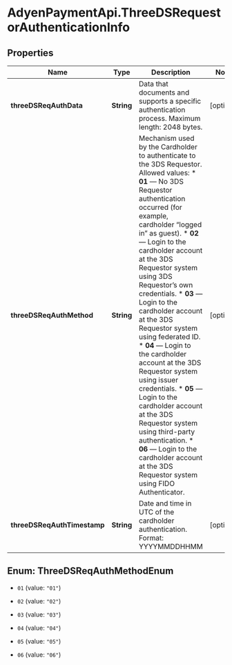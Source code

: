 # AdyenPaymentApi.ThreeDSRequestorAuthenticationInfo

## Properties

Name | Type | Description | Notes
------------ | ------------- | ------------- | -------------
**threeDSReqAuthData** | **String** | Data that documents and supports a specific authentication process. Maximum length: 2048 bytes. | [optional] 
**threeDSReqAuthMethod** | **String** | Mechanism used by the Cardholder to authenticate to the 3DS Requestor. Allowed values: * **01** — No 3DS Requestor authentication occurred (for example, cardholder “logged in” as guest). * **02** — Login to the cardholder account at the 3DS Requestor system using 3DS Requestor’s own credentials. * **03** — Login to the cardholder account at the 3DS Requestor system using federated ID. * **04** — Login to the cardholder account at the 3DS Requestor system using issuer credentials. * **05** — Login to the cardholder account at the 3DS Requestor system using third-party authentication. * **06** — Login to the cardholder account at the 3DS Requestor system using FIDO Authenticator. | [optional] 
**threeDSReqAuthTimestamp** | **String** | Date and time in UTC of the cardholder authentication. Format: YYYYMMDDHHMM | [optional] 



## Enum: ThreeDSReqAuthMethodEnum


* `01` (value: `"01"`)

* `02` (value: `"02"`)

* `03` (value: `"03"`)

* `04` (value: `"04"`)

* `05` (value: `"05"`)

* `06` (value: `"06"`)




